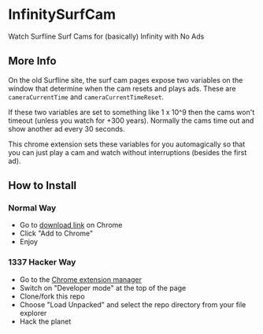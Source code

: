 # InfinitySurfCam

Watch Surfline Surf Cams for (basically) Infinity with No Ads

## More Info

On the old Surfline site, the surf cam pages expose two variables on the window that determine when the cam resets and plays ads. These are `cameraCurrentTime` and `cameraCurrentTimeReset`.

If these two variables are set to something like 1 x 10^9 then the cams won't timeout (unless you watch for +300 years). Normally the cams time out and show another ad every 30 seconds.

This chrome extension sets these variables for you automagically so that you can just play a cam and watch without interruptions (besides the first ad).

## How to Install

### Normal Way

*   Go to [download link](https://chrome.google.com/webstore/detail/infinitysurfcam/aganbfiioaghfiilmmlafkmohpabnhim) on Chrome
*   Click "Add to Chrome"
*   Enjoy

### 1337 Hacker Way

*   Go to the [Chrome extension manager](chrome://extensions)
*   Switch on "Developer mode" at the top of the page
*   Clone/fork this repo
*   Choose "Load Unpacked" and select the repo directory from your file explorer
*   Hack the planet
